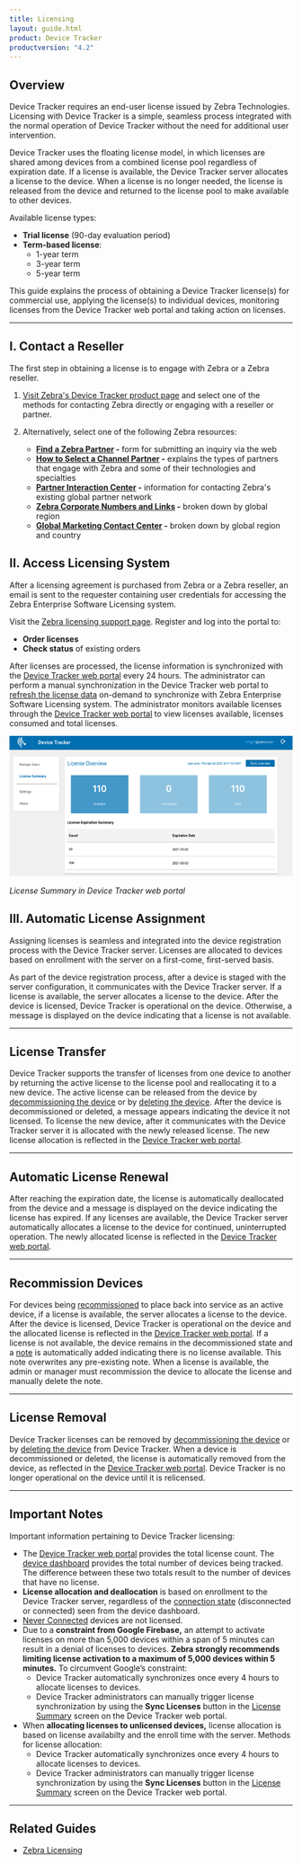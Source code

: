 ```yaml
---
title: Licensing
layout: guide.html
product: Device Tracker
productversion: "4.2"
---
```


## Overview

Device Tracker requires an end-user license issued by Zebra Technologies. Licensing with Device Tracker is a simple, seamless process integrated with the normal operation of Device Tracker without the need for additional user intervention.

Device Tracker uses the floating license model, in which licenses are shared among devices from a combined license pool regardless of expiration date. If a license is available, the Device Tracker server allocates a license to the device. When a license is no longer needed, the license is released from the device and returned to the license pool to make available to other devices.

Available license types:

- **Trial license** (90-day evaluation period)
- **Term-based license**:
  - 1-year term
  - 3-year term
  - 5-year term

This guide explains the process of obtaining a Device Tracker license(s) for commercial use, applying the license(s) to individual devices, monitoring licenses from the Device Tracker web portal and taking action on licenses.

---

## I. Contact a Reseller

The first step in obtaining a license is to engage with Zebra or a Zebra reseller.

1.  [Visit Zebra's Device Tracker product page](https://www.zebra.com/us/en/products/software/mobile-computers/device-tracker.html) and select one of the methods for contacting Zebra directly or engaging with a reseller or partner.
2.  Alternatively, select one of the following Zebra resources:

    - **[Find a Zebra Partner](https://www.zebra.com/us/en/partners/find-a-zebra-partner.html) -** form for submitting an inquiry via the web
    - **[How to Select a Channel Partner](https://www.zebra.com/us/en/partners/find-a-zebra-partner/selecting-the-right-channel-partner.html) -** explains the types of partners that engage with Zebra and some of their technologies and specialties
    - **[Partner Interaction Center](https://www.zebra.com/us/en/partners/partner-interaction-center.html) -** information for contacting Zebra's existing global partner network
    - **[Zebra Corporate Numbers and Links](https://www.zebra.com/us/en/about-zebra/contact-zebra.html) -** broken down by global region
    - **[Global Marketing Contact Center](https://www.zebra.com/us/en/about-zebra/contact-zebra/marketing-contact-center.html) -** broken down by global region and country

## II. Access Licensing System

After a licensing agreement is purchased from Zebra or a Zebra reseller, an email is sent to the requester containing user credentials for accessing the Zebra Enterprise Software Licensing system.

<p>Visit the <a href="https://www.zebra.com/us/en/support-downloads/software-licensing.html">Zebra licensing support page</a>. Register and log into the portal to:</p>

- **Order licenses**
- **Check status** of existing orders

After licenses are processed, the license information <!--from the Zebra license portal--> is synchronized with the <a href="../settings/#webportal">Device Tracker web portal</a> every 24 hours. The administrator can perform a manual synchronization in the Device Tracker web portal to <a href="../config/#viewlicenseinformation">refresh the license data</a> on-demand to synchronize with Zebra Enterprise Software Licensing system. The administrator monitors available licenses through the <a href="../settings/#webportal">Device Tracker web portal</a> to view licenses available, licenses consumed and total licenses.

<img style="height:250px" src="license.png"/>

_License Summary in Device Tracker web portal_

## III. Automatic License Assignment

Assigning licenses is seamless and integrated into the device registration process with the Device Tracker server. Licenses are allocated to devices based on enrollment with the server on a first-come, first-served basis.

As part of the device registration process, after a device is staged with the server configuration, it communicates with the Device Tracker server. If a license is available, the server allocates a license to the device. After the device is licensed, Device Tracker is operational on the device. Otherwise, a message is displayed on the device indicating that a license is not available.

---

## License Transfer

Device Tracker supports the transfer of licenses from one device to another by returning the active license to the license pool and reallocating it to a new device. The active license can be released from the device by [decommissioning the device](../use/#decommissionrecommissiondevice) or by [deleting the device](../setup/#deletedevice). After the device is decommissioned or deleted, a message appears indicating the device it not licensed. To license the new device, after it communicates with the Device Tracker server it is allocated with the newly released license. The new license allocation is reflected in the <a href="../settings/#webportal">Device Tracker web portal</a>.

---

## Automatic License Renewal

After reaching the expiration date, the license is automatically deallocated from the device and a message is displayed on the device indicating the license has expired. If any licenses are available, the Device Tracker server automatically allocates a license to the device for continued, uninterrupted operation. The newly allocated license is reflected in the <a href="../settings/#webportal">Device Tracker web portal</a>.

---

## Recommission Devices

<p>For devices being <a href="../use/#recommissionadevice">recommissioned</a> to place back into service as an active device, if a license is available, the server allocates a license to the device. After the device is licensed, Device Tracker is operational on the device and the allocated license is reflected in the <a href="../settings/#webportal">Device Tracker web portal</a>. If a license is not available, the device remains in the decommissioned state and a <a  href="../use/#addeditnote">note</a> is automatically added indicating there is no license available. This note overwrites any pre-existing note. When a license is available, the admin or manager must recommission the device to allocate the license and manually delete the note.</p>

---

## License Removal

Device Tracker licenses can be removed by [decommissioning the device](../use/#decommissionrecommissiondevice) or by [deleting the device](../setup/#deletedevice) from Device Tracker. When a device is decommissioned or deleted, the license is automatically removed from the device, as reflected in the <a href="../settings/#webportal">Device Tracker web portal</a>. Device Tracker is no longer operational on the device until it is relicensed.

---

## Important Notes

Important information pertaining to Device Tracker licensing:

- The <a href="../settings/#webportal">Device Tracker web portal</a> provides the total license count. The <a href="../mgmt/#dashboard">device dashboard</a> provides the total number of devices being tracked. The difference between these two totals result to the number of devices that have no license.
- **License allocation and deallocation** is based on enrollment to the Device Tracker server, regardless of the <a href="../mgmt/#dashboard">connection state</a> (disconnected or connected) seen from the device dashboard.
- [Never Connected](../mgmt/#dashboard) devices are not licensed.
- Due to a **constraint from Google Firebase,** an attempt to activate licenses on more than 5,000 devices within a span of 5 minutes can result in a denial of licenses to devices. **Zebra strongly recommends limiting license activation to a maximum of 5,000 devices within 5 minutes.** To circumvent Google’s constraint:
  - Device Tracker automatically synchronizes once every 4 hours to allocate licenses to devices.
  - Device Tracker administrators can manually trigger license synchronization by using the **Sync Licenses** button in the [License Summary](../config/#viewlicenseinformation) screen on the Device Tracker web portal.
- When **allocating licenses to unlicensed devices,** license allocation is based on license availabilty and the enroll time with the server. Methods for license allocation:
  - Device Tracker automatically synchronizes once every 4 hours to allocate licenses to devices.
  - Device Tracker administrators can manually trigger license synchronization by using the **Sync Licenses** button in the [License Summary](../config/#viewlicenseinformation) screen on the Device Tracker web portal.

---

## Related Guides

- [Zebra Licensing](https://www.zebra.com/us/en/support-downloads/software-licensing.html)
